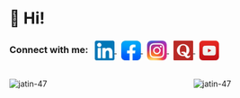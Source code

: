 # 👋 Hi!

<h3>
  Connect with me: &nbsp;
  <a href="https://www.linkedin.com/in/jatin-saini-60a0a21a0/" target="_blank">
    <img align="center" src="https://github.com/jatin-47/jatin-47/blob/main/Images/Social%20Icons/lin.png" alt="lin" width="35"/>
  </a>&nbsp;
  <a href="https://www.facebook.com/jatin.saini.50159" target="_blank">
    <img align="center" src="https://github.com/jatin-47/jatin-47/blob/main/Images/Social%20Icons/fb.png" alt="fb" width="35"/>
  </a>&nbsp;
  <a href="https://www.instagram.com/whistling_tongue/" target="_blank">
    <img align="center" src="https://github.com/jatin-47/jatin-47/blob/main/Images/Social%20Icons/insta.png" alt="insta" width="35"/>
  </a>&nbsp;
  <a href="https://www.quora.com/profile/Jatin-Saini-65" target="_blank">
    <img align="center" src="https://github.com/jatin-47/jatin-47/blob/main/Images/Social%20Icons/quora.png" alt="quora" width="35"/>
  </a>&nbsp;
  <a href="https://www.youtube.com/channel/UCC9VExMokh2itru01IvCA5w" target="_blank">
    <img align="center" src="https://github.com/jatin-47/jatin-47/blob/main/Images/Social%20Icons/YT.png" alt="yt" width="35"/>
  </a>
</h3>

<br>

<img align="left" src="https://github-readme-stats.vercel.app/api?username=jatin-47&count_private=true&show_icons=true&locale=en&theme=vue-dark" alt="jatin-47" width='48%'/>

<img align="right" src="https://github-readme-stats.vercel.app/api/top-langs?username=jatin-47&show_icons=true&locale=en&layout=compact&theme=vue-dark" alt="jatin-47" width='35%'/>




